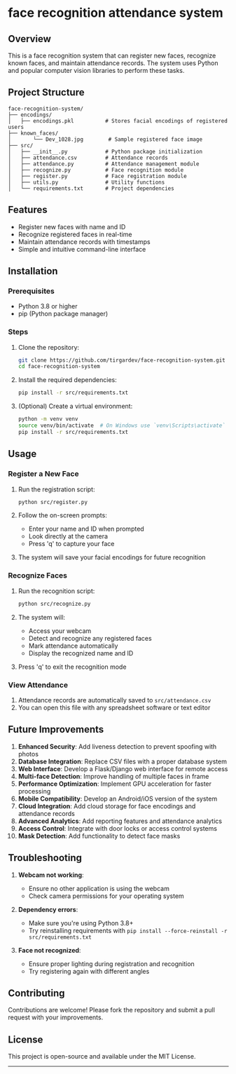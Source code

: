 # face recognition attendance system

## Overview
This is a face recognition system that can register new faces, recognize known faces, and maintain attendance records. The system uses Python and popular computer vision libraries to perform these tasks.

## Project Structure
```
face-recognition-system/
├── encodings/
│   ├── encodings.pkl          # Stores facial encodings of registered users
├── known_faces/
│       └── Dev_1028.jpg        # Sample registered face image
├── src/
│   ├── __init__.py            # Python package initialization
│   ├── attendance.csv         # Attendance records
│   ├── attendance.py          # Attendance management module
│   ├── recognize.py           # Face recognition module
│   ├── register.py            # Face registration module
│   ├── utils.py               # Utility functions
│   └── requirements.txt       # Project dependencies
```

## Features
- Register new faces with name and ID
- Recognize registered faces in real-time
- Maintain attendance records with timestamps
- Simple and intuitive command-line interface

## Installation

### Prerequisites
- Python 3.8 or higher
- pip (Python package manager)

### Steps
1. Clone the repository:
   ```bash
   git clone https://github.com/tirgardev/face-recognition-system.git
   cd face-recognition-system
   ```

2. Install the required dependencies:
   ```bash
   pip install -r src/requirements.txt
   ```

3. (Optional) Create a virtual environment:
   ```bash
   python -m venv venv
   source venv/bin/activate  # On Windows use `venv\Scripts\activate`
   pip install -r src/requirements.txt
   ```

## Usage

### Register a New Face
1. Run the registration script:
   ```bash
   python src/register.py
   ```

2. Follow the on-screen prompts:
   - Enter your name and ID when prompted
   - Look directly at the camera
   - Press 'q' to capture your face

3. The system will save your facial encodings for future recognition

### Recognize Faces
1. Run the recognition script:
   ```bash
   python src/recognize.py
   ```

2. The system will:
   - Access your webcam
   - Detect and recognize any registered faces
   - Mark attendance automatically
   - Display the recognized name and ID

3. Press 'q' to exit the recognition mode

### View Attendance
1. Attendance records are automatically saved to `src/attendance.csv`
2. You can open this file with any spreadsheet software or text editor

## Future Improvements
1. **Enhanced Security**: Add liveness detection to prevent spoofing with photos
2. **Database Integration**: Replace CSV files with a proper database system
3. **Web Interface**: Develop a Flask/Django web interface for remote access
4. **Multi-face Detection**: Improve handling of multiple faces in frame
5. **Performance Optimization**: Implement GPU acceleration for faster processing
6. **Mobile Compatibility**: Develop an Android/iOS version of the system
7. **Cloud Integration**: Add cloud storage for face encodings and attendance records
8. **Advanced Analytics**: Add reporting features and attendance analytics
9. **Access Control**: Integrate with door locks or access control systems
10. **Mask Detection**: Add functionality to detect face masks

## Troubleshooting
1. **Webcam not working**:
   - Ensure no other application is using the webcam
   - Check camera permissions for your operating system

2. **Dependency errors**:
   - Make sure you're using Python 3.8+
   - Try reinstalling requirements with `pip install --force-reinstall -r src/requirements.txt`

3. **Face not recognized**:
   - Ensure proper lighting during registration and recognition
   - Try registering again with different angles

## Contributing
Contributions are welcome! Please fork the repository and submit a pull request with your improvements.

## License
This project is open-source and available under the MIT License.

---
